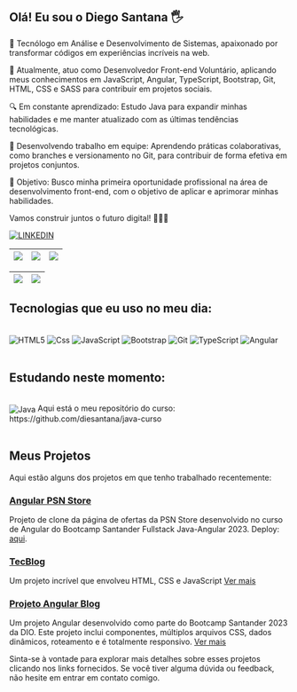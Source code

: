 
## Olá! Eu sou o Diego Santana 🖐

🚀 Tecnólogo em Análise e Desenvolvimento de Sistemas, apaixonado por transformar códigos em experiências incríveis na web.

💼 Atualmente, atuo como Desenvolvedor Front-end Voluntário, aplicando meus conhecimentos em JavaScript, Angular, TypeScript, Bootstrap, Git, HTML, CSS e SASS para contribuir em projetos sociais.

🔍 Em constante aprendizado: Estudo Java para expandir minhas habilidades e me manter atualizado com as últimas tendências tecnológicas.

👥 Desenvolvendo trabalho em equipe: Aprendendo práticas colaborativas, como branches e versionamento no Git, para contribuir de forma efetiva em projetos conjuntos.

🎯 Objetivo: Busco minha primeira oportunidade profissional na área de desenvolvimento front-end, com o objetivo de aplicar e aprimorar minhas habilidades.

Vamos construir juntos o futuro digital! 👨‍💻✨



[![LINKEDIN](https://img.shields.io/badge/LinkedIn-0077B5?style=for-the-badge&logo=linkedin&logoColor=white)](https://www.linkedin.com/in/die-santana/)

| ![](http://github-profile-summary-cards.vercel.app/api/cards/stats?username=diesantana&theme=dracula) | ![](http://github-profile-summary-cards.vercel.app/api/cards/repos-per-language?username=diesantana&hide=Html&theme=dracula) | ![](http://github-profile-summary-cards.vercel.app/api/cards/most-commit-language?username=diesantana&theme=dracula) |
| :-: | :-: | :-: |

| ![](http://github-profile-summary-cards.vercel.app/api/cards/profile-details?username=diesantana&theme=dracula) | ![](https://github-readme-streak-stats.herokuapp.com/?user=diesantana&theme=dracula&hide_border=true&date_format=M%20j%5B%2C%20Y%5D&background=1A1B27&stroke=35AFA3&ring=BF91F3&fire=BF91F3&currStreakNum=BF91F3&sideNums=BF91F3&currStreakLabel=BF91F3&sideLabels=BF91F3&dates=35AFA3) |
| :-: | :-: |


## Tecnologias que eu uso no meu dia:

<div style="display: inline_block"><br/>
    <img align="center" src="https://img.shields.io/badge/HTML5-E34F26?style=for-the-badge&logo=html5&logoColor=white" alt="HTML5">
    <img align="center" src="https://img.shields.io/badge/CSS3-1572B6?style=for-the-badge&logo=css3&logoColor=white" alt="Css">
    <img align="center" src="https://img.shields.io/badge/JavaScript-F7DF1E?style=for-the-badge&logo=javascript&logoColor=black" alt="JavaScript">
    <img align="center" src="https://img.shields.io/badge/Bootstrap-563D7C?style=for-the-badge&logo=bootstrap&logoColor=white" alt="Bootstrap">
    <img align="center" src="https://img.shields.io/badge/GIT-E44C30?style=for-the-badge&logo=git&logoColor=white" alt="Git">
    <img align="center" src="https://img.shields.io/badge/TypeScript-007ACC?style=for-the-badge&logo=typescript&logoColor=white" alt="TypeScript">
    <img align="center" src="https://img.shields.io/badge/Angular-DD0031?style=for-the-badge&logo=angular&logoColor=white" alt="Angular">
</div><br/>



## Estudando neste momento:

<div style="display: inline_block"><br/>    
    <img align="center" src="https://img.shields.io/badge/Java-ED8B00?style=for-the-badge&logo=java&logoColor=white" alt="Java">  
Aqui está o meu repositório do curso: https://github.com/diesantana/java-curso
</div><br/>


## Meus Projetos

Aqui estão alguns dos projetos em que tenho trabalhado recentemente:


### [Angular PSN Store](https://github.com/diesantana/angular-psn-store)

Projeto de clone da página de ofertas da PSN Store desenvolvido no curso de Angular do Bootcamp Santander Fullstack Java-Angular 2023.
Deploy:  [aqui](https://angular-psn-store-nu.vercel.app/ofertas).

### [TecBlog](https://github.com/diesantana/TecBlog)
Um projeto incrível que envolveu HTML, CSS e JavaScript [Ver mais](https://github.com/diesantana/TecBlog)


### [Projeto Angular Blog](https://github.com/diesantana/angular-blog)
Um projeto Angular desenvolvido como parte do Bootcamp Santander 2023 da DIO. Este projeto inclui componentes, múltiplos arquivos CSS, dados dinâmicos, roteamento e é totalmente responsivo. [Ver mais](https://github.com/diesantana/angular-blog)

Sinta-se à vontade para explorar mais detalhes sobre esses projetos clicando nos links fornecidos. Se você tiver alguma dúvida ou feedback, não hesite em entrar em contato comigo.

